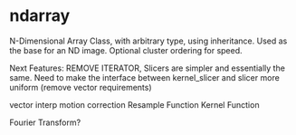 ndarray
=======

N-Dimensional Array Class, with arbitrary type, using inheritance. Used as the base for an ND image. Optional cluster ordering for speed.

Next Features:
REMOVE ITERATOR, Slicers are simpler and essentially the same. Need to make the interface between kernel_slicer and slicer more uniform (remove vector requirements)

vector interp
motion correction
Resample Function
Kernel Function

Fourier Transform? 
